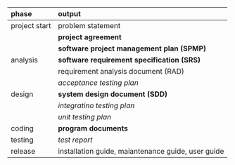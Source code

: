 | phase | output |
| :--- | :--- |
| project start | problem statement |
|  | **project agreement** |
|  | **software project management plan \(SPMP\)** |
| analysis | **software requirement specification \(SRS\)** |
|  | requirement analysis document \(RAD\) |
|  | _acceptance testing plan_ |
| design | **system design document \(SDD\)** |
|  | _integratino testing plan_ |
|  | _unit testing plan_ |
| coding | **program documents** |
| testing | _test report_ |
| release | installation guide, maiantenance guide, user guide |



